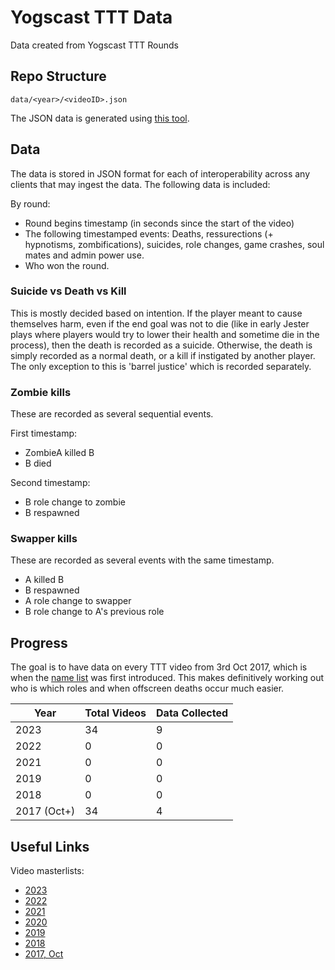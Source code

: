 # Yogscast TTT Data
Data created from Yogscast TTT Rounds

## Repo Structure

`data/<year>/<videoID>.json`

The JSON data is generated using [this tool](https://samlord.co.uk/tools/ttt).

## Data

The data is stored in JSON format for each of interoperability across any clients that may ingest the data. The following data is included:

By round:
- Round begins timestamp (in seconds since the start of the video)
- The following timestamped events: Deaths, ressurections (+ hypnotisms, zombifications), suicides, role changes, game crashes, soul mates and admin power use.
- Who won the round.

### Suicide vs Death vs Kill

This is mostly decided based on intention. If the player meant to cause themselves harm, even if the end goal was not to die (like in early Jester plays where players would try to lower their health and sometime die in the process), then the death is recorded as a suicide. Otherwise, the death is simply recorded as a normal death, or a kill if instigated by another player. The only exception to this is 'barrel justice' which is recorded separately.

### Zombie kills

These are recorded as several sequential events.

First timestamp:
- ZombieA killed B
- B died

Second timestamp:
- B role change to zombie
- B respawned

### Swapper kills

These are recorded as several events with the same timestamp.

- A killed B
- B respawned
- A role change to swapper
- B role change to A's previous role

## Progress

The goal is to have data on every TTT video from 3rd Oct 2017, which is when the [name list](https://yogs-ttt.fandom.com/wiki/Name_List) was first introduced. This makes definitively working out who is which roles and when offscreen deaths occur much easier.

Year        |   Total Videos    |  Data Collected
-------     |   ------------    |   -------------
2023        |       34          |       9
2022        |       0           |       0
2021        |       0           |       0
2019        |       0           |       0
2018        |       0           |       0
2017 (Oct+) |       34          |       4

## Useful Links

Video masterlists:
- [2023](https://yogs-ttt.fandom.com/wiki/2023_Episode_Masterlist)
- [2022](https://yogs-ttt.fandom.com/wiki/2022_Episode_Masterlist)
- [2021](https://yogs-ttt.fandom.com/wiki/2021_Episode_Masterlist)
- [2020](https://yogs-ttt.fandom.com/wiki/2020_Episode_Masterlist)
- [2019](https://yogs-ttt.fandom.com/wiki/2019_Episode_Masterlist)
- [2018](https://yogs-ttt.fandom.com/wiki/2018_Episode_Masterlist)
- [2017, Oct](https://yogs-ttt.fandom.com/wiki/2017_Episode_Masterlist?so=search#October)